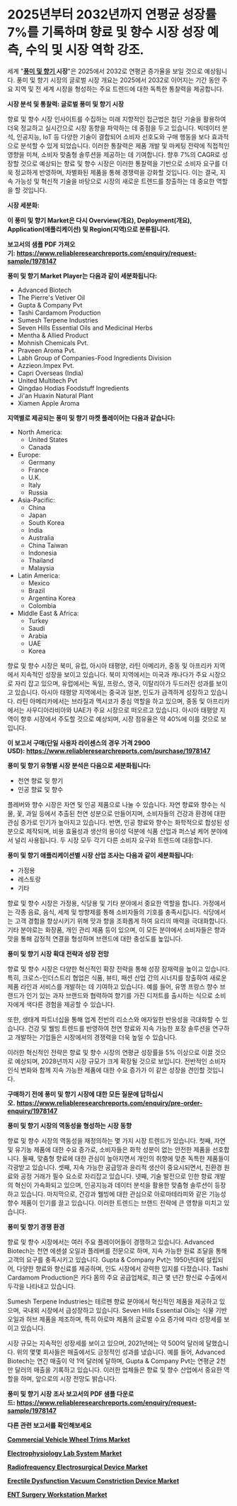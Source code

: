 <p><h1>2025년부터 2032년까지 연평균 성장률 7%를 기록하며 향료 및 향수 시장 성장 예측, 수익 및 시장 역학 강조.</h1></p><p>세계 "<strong><a href="https://www.reliableresearchreports.com/flavour-and-fragrance-r1978147?utm_campaign=105&utm_medium=8&utm_source=Github&utm_content=ia&utm_term=26032025&utm_id=flavour-and-fragrance">풍미 및 향기&nbsp;</a></strong><strong>시장</strong>"은 2025에서 2032로 연평균 증가율을 보일 것으로 예상됩니다. 풍미 및 향기 시장의 글로벌 시장 개요는 2025에서 2032로 이어지는 기간 동안 주요 지역 및 전 세계 시장을 형성하는 주요 트렌드에 대한 독특한 통찰력을 제공합니다.</p>
<p><strong>시장 분석 및 통찰력: 글로벌 풍미 및 향기 시장</strong></p>
<p><p>향료 및 향수 시장 인사이트를 수집하는 미래 지향적인 접근법은 첨단 기술을 활용하여 더욱 정교하고 실시간으로 시장 동향을 파악하는 데 중점을 두고 있습니다. 빅데이터 분석, 인공지능, IoT 등 다양한 기술이 결합되어 소비자 선호도와 구매 행동을 보다 효과적으로 분석할 수 있게 되었습니다. 이러한 통찰력은 제품 개발 및 마케팅 전략에 직접적인 영향을 미쳐, 소비자 맞춤형 솔루션을 제공하는 데 기여합니다. 향후 7%의 CAGR로 성장할 것으로 예상되는 향료 및 향수 시장은 이러한 통찰력을 기반으로 소비자 요구를 더욱 정교하게 반영하며, 차별화된 제품을 통해 경쟁력을 강화할 것입니다. 이는 결국, 지속 가능성 및 혁신적 기술을 바탕으로 시장의 새로운 트렌드를 창출하는 데 중요한 역할을 할 것입니다.</p><a href="%7CAUTHORITHY_DOMAIN_URL%7C?utm_campaign=105&utm_medium=8&utm_source=Github&utm_content=ia&utm_term=26032025&utm_id=flavour-and-fragrance"></a></p>
<p><strong>시장 세분화:</strong></p>
<p><strong>이 풍미 및 향기 Market은 다시 Overview(개요), Deployment(개요), Application(애플리케이션) 및 Region(지역)으로 분류됩니다.</strong></p>
<p><strong>보고서의 샘플 PDF 가져오기:&nbsp;<a href="https://www.reliableresearchreports.com/enquiry/request-sample/1978147?utm_campaign=105&utm_medium=8&utm_source=Github&utm_content=ia&utm_term=26032025&utm_id=flavour-and-fragrance">https://www.reliableresearchreports.com/enquiry/request-sample/1978147</a></strong><strong></strong></p>
<p><strong>풍미 및 향기 Market Player는 다음과 같이 세분화됩니다:</strong></p>
<p><ul><li>Advanced Biotech</li><li>The Pierre's Vetiver Oil</li><li>Gupta & Company Pvt</li><li>Tashi Cardamom Production</li><li>Sumesh Terpene Industries</li><li>Seven Hills Essential Oils and Medicinal Herbs</li><li>Mentha & Allied Product</li><li>Mohnish Chemicals Pvt.</li><li>Praveen Aroma Pvt.</li><li>Labh Group of Companies-Food Ingredients Division</li><li>Azzieon.Impex Pvt.</li><li>Capri Overseas (India)</li><li>United Multitech Pvt</li><li>Qingdao Hodias Foodstuff Ingredients</li><li>Ji'an Huaxin Natural Plant</li><li>Xiamen Apple Aroma</li></ul></p>
<p><strong>지역별로 제공되는 풍미 및 향기 마켓 플레이어는 다음과 같습니다:</strong></p>
<p><ul>
    <li>
        North America:
        <ul>
            <li>United States</li>
            <li>Canada</li>
        </ul>
    </li>
    <li>
        Europe:
        <ul>
            <li>Germany</li>
            <li>France</li>
            <li>U.K.</li>
            <li>Italy</li>
            <li>Russia</li>
        </ul>
    </li>
    <li>
        Asia-Pacific:
        <ul>
            <li>China</li>
            <li>Japan</li>
            <li>South Korea</li>
            <li>India</li>
            <li>Australia</li>
            <li>China Taiwan</li>
            <li>Indonesia</li>
            <li>Thailand</li>
            <li>Malaysia</li>
        </ul>
    </li>
    <li>
        Latin America:
        <ul>
            <li>Mexico</li>
            <li>Brazil</li>
            <li>Argentina Korea</li>
            <li>Colombia</li>
        </ul>
    </li>
    <li>
        Middle East & Africa:
        <ul>
            <li>Turkey</li>
            <li>Saudi</li>
            <li>Arabia</li>
            <li>UAE</li>
            <li>Korea</li>
        </ul>
    </li>
    </ul></p>
<p><p>향료 및 향수 시장은 북미, 유럽, 아시아 태평양, 라틴 아메리카, 중동 및 아프리카 지역에서 지속적인 성장을 보이고 있습니다. 북미 지역에서는 미국과 캐나다가 주요 시장으로 자리 잡고 있으며, 유럽에서는 독일, 프랑스, 영국, 이탈리아가 두드러진 성과를 보이고 있습니다. 아시아 태평양 지역에서는 중국과 일본, 인도가 급격하게 성장하고 있습니다. 라틴 아메리카에서는 브라질과 멕시코가 중심 역할을 하고 있으며, 중동 및 아프리카에서는 사우디아라비아와 UAE가 주요 시장으로 떠오르고 있습니다. 아시아 태평양 지역이 향후 시장에서 주도할 것으로 예상되며, 시장 점유율은 약 40%에 이를 것으로 보입니다.</p></p>
<p><strong>이 보고서 구매(단일 사용자 라이센스의 경우 가격 2900 USD):&nbsp;<a href="https://www.reliableresearchreports.com/purchase/1978147?utm_campaign=105&utm_medium=8&utm_source=Github&utm_content=ia&utm_term=26032025&utm_id=flavour-and-fragrance">https://www.reliableresearchreports.com/purchase/1978147</a></strong></p>
<p><strong>풍미 및 향기 유형별 시장 분석은 다음으로 세분화됩니다:</strong></p>
<p><ul><li>천연 향료 및 향기</li><li>인공 향료 및 향수</li></ul></p>
<p><p>플레버와 향수 시장은 자연 및 인공 제품으로 나눌 수 있습니다. 자연 향료와 향수는 식물, 꽃, 과일 등에서 추출된 천연 성분으로 만들어지며, 소비자들의 건강과 환경에 대한 관심 증가로 인기가 높아지고 있습니다. 반면, 인공 향료와 향수는 화학적으로 합성된 성분으로 제작되며, 비용 효율성과 생산의 용이성 덕분에 식품 산업과 퍼스널 케어 분야에서 널리 사용됩니다. 두 시장 모두 각기 다른 소비자 요구와 트렌드에 대응합니다.</p></p>
<p><strong>풍미 및 향기 애플리케이션별 시장 산업 조사는 다음과 같이 세분화됩니다:</strong></p>
<p><ul><li>가정용</li><li>레스토랑</li><li>기타</li></ul></p>
<p><p>향료 및 향수 시장은 가정용, 식당용 및 기타 분야에서 중요한 역할을 합니다. 가정에서는 각종 음료, 음식, 세제 및 방향제를 통해 소비자들의 기호를 충족시킵니다. 식당에서는 고객 경험을 향상시키기 위해 맛과 향을 조화롭게 하여 요리의 매력을 극대화합니다. 기타 분야로는 화장품, 개인 관리 제품 등이 있으며, 이 모든 분야에서 소비자들은 향과 맛을 통해 감정적 연결을 형성하며 브랜드에 대한 충성도를 높입니다.</p></p>
<p><strong>풍미 및 향기 시장 확대 전략과 성장 전망</strong></p>
<p><p>향료 및 향수 시장은 다양한 혁신적인 확장 전략을 통해 성장 잠재력을 높이고 있습니다. 특히, 크로스-인더스트리 협업은 식품, 뷰티, 패션 산업 간의 시너지를 창출하여 새로운 제품 라인과 서비스를 개발하는 데 기여하고 있습니다. 예를 들어, 유명 프랑스 향수 브랜드가 인기 있는 과자 브랜드와 협력하여 향기를 가진 디저트를 출시하는 식으로 소비자에게 색다른 경험을 제공할 수 있습니다.</p><p>또한, 생태계 파트너십을 통해 업계 전반의 리소스와 애자일한 반응성을 극대화할 수 있습니다. 건강 및 웰빙 트렌드를 반영하여 천연 향료와 지속 가능한 포장 솔루션을 연구하고 개발하는 기업들은 시장에서의 경쟁력을 더욱 높일 수 있습니다.</p><p>이러한 혁신적인 전략은 향료 및 향수 시장의 연평균 성장률을 5% 이상으로 이끌 것으로 예상되며, 2028년까지 시장 규모가 크게 확장될 것으로 보입니다. 전반적인 소비자 인식 변화와 함께 지속 가능한 제품에 대한 수요 증가가 이 같은 성장을 견인할 것입니다.</p></p>
<p><strong>구매하기 전에 풍미 및 향기 시장에 대한 모든 질문에 답하십시오.&nbsp;<a href="https://www.reliableresearchreports.com/enquiry/pre-order-enquiry/1978147?utm_campaign=105&utm_medium=8&utm_source=Github&utm_content=ia&utm_term=26032025&utm_id=flavour-and-fragrance">https://www.reliableresearchreports.com/enquiry/pre-order-enquiry/1978147</a></strong><strong></strong></p>
<p><strong>풍미 및 향기 시장의 역동성을 형성하는 시장 동향</strong></p>
<p><p>향료 및 향수 시장의 역동성을 재정의하는 몇 가지 시장 트렌드가 있습니다. 첫째, 자연 및 유기농 제품에 대한 수요 증가로, 소비자들은 화학 성분이 없는 안전한 제품을 선호합니다. 둘째, 맞춤형 향료에 대한 관심이 높아지면서 개인의 취향에 맞춘 독특한 제품들이 각광받고 있습니다. 셋째, 지속 가능한 공급망과 윤리적 생산이 중요시되면서, 친환경 원료와 공정 거래가 필수 요소로 자리잡고 있습니다. 넷째, 기술 발전으로 인한 향료 개발의 혁신이 가속화되고 있으며, 인공지능과 데이터 분석을 활용한 맞춤형 솔루션이 등장하고 있습니다. 마지막으로, 건강과 웰빙에 대한 관심으로 아로마테라피와 같은 기능성 향수 제품이 인기를 끌고 있습니다. 이러한 트렌드는 브랜드 전략에 큰 영향을 미치고 있습니다.</p></p>
<p><strong>풍미 및 향기 경쟁 환경</strong></p>
<p><p>향료 및 향수 시장에서는 여러 주요 플레이어들이 경쟁하고 있습니다. Advanced Biotech는 천연 에센셜 오일과 플레버를 전문으로 하며, 지속 가능한 원료 조달을 통해 고객의 요구를 충족시키고 있습니다. Gupta & Company Pvt는 1950년대에 설립되어, 다양한 향료와 향신료를 제공하며, 인도 시장에서 강력한 입지를 다졌습니다. Tashi Cardamom Production은 카다 몸의 주요 공급업체로, 최근 몇 년간 향신료 수출에서 두각을 나타내고 있습니다.</p><p>Sumesh Terpene Industries는 테르펜 향료 분야에서 혁신적인 제품을 제공하고 있으며, 국내외 시장에서 급성장하고 있습니다. Seven Hills Essential Oils는 식물 기반 오일과 허브 제품을 제조하며, 특히 아로마 제품의 글로벌 수요 증가에 따라 성장세를 보이고 있습니다.</p><p>시장 규모는 지속적인 성장세를 보이고 있으며, 2021년에는 약 500억 달러에 달했습니다. 위의 몇몇 회사들은 매출에서도 긍정적인 성과를 냈습니다. 예를 들어, Advanced Biotech는 연간 매출이 약 1억 달러에 달하며, Gupta & Company Pvt는 연평균 2천만 달러의 매출을 기록하고 있습니다. 이러한 업체들은 향료 및 향수 산업에서 중요한 역할을 하며, 앞으로의 시장 전망도 밝습니다.</p></p>
<p><strong>풍미 및 향기 시장 조사 보고서의 PDF 샘플 다운로드:&nbsp;<a href="https://www.reliableresearchreports.com/enquiry/request-sample/1978147?utm_campaign=105&utm_medium=8&utm_source=Github&utm_content=ia&utm_term=26032025&utm_id=flavour-and-fragrance">https://www.reliableresearchreports.com/enquiry/request-sample/1978147</a></strong></p>
<p><strong></strong></p>
<p><strong></strong></p>
<p><strong></strong></p>
<p><strong></strong></p>
<p><strong>다른 관련 보고서를 확인해보세요</strong></p>
<p><strong><p><a href="https://github.com/moratronak3q/Market-Research-Report-List-1/blob/main/commercial-vehicle-wheel-trims-market.md?utm_campaign=105&utm_medium=8&utm_source=Github&utm_content=ia&utm_term=26032025&utm_id=flavour-and-fragrance">Commercial Vehicle Wheel Trims Market</a></p><p><a href="https://github.com/pilukypalis/Market-Research-Report-List-1/blob/main/electrophysiology-lab-system-market.md?utm_campaign=105&utm_medium=8&utm_source=Github&utm_content=ia&utm_term=26032025&utm_id=flavour-and-fragrance">Electrophysiology Lab System Market</a></p><p><a href="https://github.com/jugutstam/Market-Research-Report-List-1/blob/main/radiofrequency-electrosurgical-device-market.md?utm_campaign=105&utm_medium=8&utm_source=Github&utm_content=ia&utm_term=26032025&utm_id=flavour-and-fragrance">Radiofrequency Electrosurgical Device Market</a></p><p><a href="https://github.com/zakkistuey/Market-Research-Report-List-1/blob/main/erectile-dysfunction-vacuum-constriction-device-market.md?utm_campaign=105&utm_medium=8&utm_source=Github&utm_content=ia&utm_term=26032025&utm_id=flavour-and-fragrance">Erectile Dysfunction Vacuum Constriction Device Market</a></p><p><a href="https://github.com/reahmmunises/Market-Research-Report-List-1/blob/main/ent-surgery-workstation-market.md?utm_campaign=105&utm_medium=8&utm_source=Github&utm_content=ia&utm_term=26032025&utm_id=flavour-and-fragrance">ENT Surgery Workstation Market</a></p></strong></p>